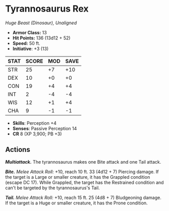 # Tyrannosaurus Rex

*Huge Beast (Dinosaur), Unaligned*

- **Armor Class:** 13
- **Hit Points:** 136 (13d12 + 52)
- **Speed:** 50 ft.
- **Initiative**: +3 (13)

|STAT|SCORE|MOD|SAVE|
| --- | --- | --- | ---- |
| STR | 25 | +7 | +10 |
| DEX | 10 | +0 | +0 |
| CON | 19 | +4 | +4 |
| INT | 2 | -4 | -4 |
| WIS | 12 | +1 | +4 |
| CHA | 9 | -1 | -1 |

- **Skills**: Perception +4
- **Senses**: Passive Perception 14
- **CR** 8 (XP 3,900; PB +3)

## Actions

***Multiattack.*** The tyrannosaurus makes one Bite attack and one Tail attack.

***Bite.*** *Melee Attack Roll:* +10, reach 10 ft. 33 (4d12 + 7) Piercing damage. If the target is a Large or smaller creature, it has the Grappled condition (escape DC 17). While Grappled, the target has the Restrained condition and can't be targeted by the tyrannosaurus's Tail.

***Tail.*** *Melee Attack Roll:* +10, reach 15 ft. 25 (4d8 + 7) Bludgeoning damage. If the target is a Huge or smaller creature, it has the Prone condition.

